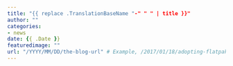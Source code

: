 ```yaml
---
title: "{{ replace .TranslationBaseName "-" " " | title }}"
author: ""
categories:
- news
date: {{ .Date }}
featuredimage: ""
url: "/YYYY/MM/DD/the-blog-url" # Example, /2017/01/18/adopting-flatpak-to-reassemble-third-party-applications
---
```

